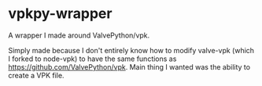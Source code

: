 # vpkpy-wrapper
A wrapper I made around ValvePython/vpk.

Simply made because I don't entirely know how to modify valve-vpk (which I forked to node-vpk) to have the same functions as https://github.com/ValvePython/vpk.
Main thing I wanted was the ability to create a VPK file.
